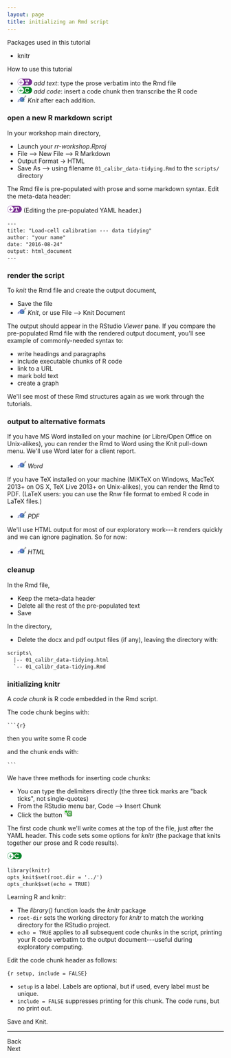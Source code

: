 ```yaml
---
layout: page
title: initializing an Rmd script
---
```






Packages used in this tutorial 

- knitr

How to use this tutorial 

- ![](../resources/images/text-icon.png)<!-- --> *add text*: type the prose verbatim into the Rmd file 
- ![](../resources/images/code-icon.png)<!-- --> *add code*: insert a code chunk then transcribe the R code 
- ![](../resources/images/knit-icon.png)<!-- --> *Knit* after each addition. 

### open a new R markdown script 

In your workshop main directory, 

- Launch your *rr-workshop.Rproj* 
- File --> New File --> R Markdown 
- Output Format -> HTML 
- Save As --> using filename `01_calibr_data-tidying.Rmd` to the `scripts/` directory

The Rmd file is pre-populated with prose and some markdown syntax. Edit the meta-data header:

![](../resources/images/text-icon.png)<!-- --> (Editing the pre-populated YAML header.)

    ---
    title: "Load-cell calibration --- data tidying"
    author: "your name"
    date: "2016-08-24"
    output: html_document
    ---




### render the script 

To *knit* the Rmd file and create the output document, 

- Save the file 
- ![](../resources/images/knit-icon.png)<!-- --> *Knit*, or use File --> Knit Document

The output should appear in the RStudio *Viewer* pane. If you compare the pre-populated Rmd file with the rendered output document, you'll see example of commonly-needed syntax to:  

- write headings and paragraphs 
- include executable chunks of R code 
- link to a URL 
- mark bold text  
- create a graph 

We'll see most of these Rmd structures again as we work through the tutorials. 


### output to alternative formats 

If you have MS Word installed on your machine (or Libre/Open Office on Unix-alikes), you can render the Rmd to Word using the Knit pull-down menu. We'll use Word later for a client report. 

- ![](../resources/images/knit-icon.png)<!-- --> *Word* 

If you have TeX installed on your machine (MiKTeX on Windows, MacTeX 2013+ on OS X, TeX Live 2013+ on Unix-alikes), you can render the Rmd to PDF. (LaTeX users: you can use the Rnw file format to embed R code in LaTeX files.)

- ![](../resources/images/knit-icon.png)<!-- --> *PDF* 

We'll use HTML output for most of our exploratory work---it renders quickly and we can ignore pagination. So for now: 

- ![](../resources/images/knit-icon.png)<!-- --> *HTML* 


### cleanup  

In the Rmd file, 

- Keep the meta-data header 
- Delete all the rest of the pre-populated text
- Save

In the directory, 

- Delete the docx and pdf output files (if any), leaving the directory with: 

```
scripts\
  |-- 01_calibr_data-tidying.html 
  `-- 01_calibr_data-tidying.Rmd 
```


### initializing knitr

A *code chunk* is R code embedded in the Rmd script. 

The code chunk begins with:
<pre><code>```{r}</code></pre>

then you write some R code

and the chunk ends with: 
<pre><code>```</code></pre>

We have three methods for inserting code chunks: 

- You can type the delimiters directly (the three tick marks are "back ticks", not single-quotes)
- From the RStudio menu bar, Code --> Insert Chunk 
- Click the button ![](../resources/images/insert-code-chunk-icon.png)

The first code chunk we'll write comes at the top of the file, just after the YAML header. This code sets some options for *knitr* (the package that knits together our prose and R code results). 

![](../resources/images/code-icon.png)<!-- --> 

    library(knitr)
    opts_knit$set(root.dir = '../')
    opts_chunk$set(echo = TRUE)

Learning R and knitr:

- The *library()* function loads the *knitr* package
- `root-dir` sets the working directory for *knitr* to match the working directory for the RStudio project.  
- `echo = TRUE` applies to all subsequent code chunks in the script,  printing your R code verbatim to the output document---useful during exploratory computing. 

Edit the code chunk header as follows:

    {r setup, include = FALSE}

- `setup` is a label. Labels are optional, but if used, every label must be unique.
- `include = FALSE` suppresses printing for this chunk. The code runs, but no print out.


Save and Knit. 







--- 
Back<br>
Next



